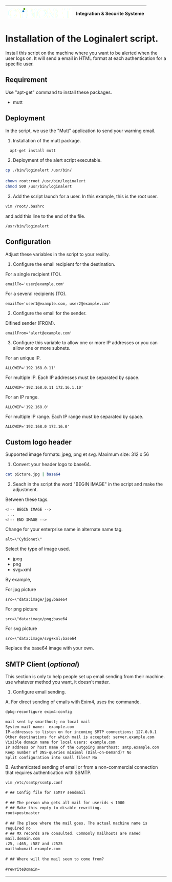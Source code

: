 | ![alt text][logo] | Integration & Securite Systeme |
| ------------- |:-------------:|

# Installation of the Loginalert script.

Install this script on the machine where you want to be alerted when the user logs on. It will send a email in HTML format at each authentication for a specific user.

## Requirement

 Use "apt-get" command to install these packages.
 - mutt


## Deployment

In the script, we use the "Mutt" application to send your warning email.

1. Installation of the mutt package.

```bash
  apt-get install mutt
```

2. Deployment of the alert script executable.

```bash
cp ./bin/loginalert /usr/bin/

chown root:root /usr/bin/loginalert
chmod 500 /usr/bin/loginalert
```

3. Add the script launch for a user. In this example, this is the root user.

```bash
vim /root/.bashrc
```

and add this line to the end of the file.

```
/usr/bin/loginalert
```


## Configuration

Adjust these variables in the script to your reality.

1. Configure the email recipient for the destination.

For a single recipient (TO).

```
emailTo='user@example.com' 
```

For a several recipients (TO).

```
emailTo='user1@example.com, user2@example.com'
```

2.  Configure the email for the sender.

Difined sender (FROM).

```
emailFrom='alert@example.com'
```

3. Configure this variable to allow one or more IP addresses or you can allow one or more subnets.

For an unique IP.

```
ALLOWIP='192.168.0.11'                
```

For multiple IP. Each IP addresses must be separated by space.

```
ALLOWIP='192.168.0.11 172.16.1.10'
```

For an IP range.

```
ALLOWIP='192.168.0'
```

For multiple IP range. Each IP range must be separated by space.

```
ALLOWIP='192.168.0 172.16.0'
```


## Custom logo header

Supported image formats: jpeg, png et svg. 
Maximum size: 312 x 56

1. Convert your header logo to base64.

```bash
cat picture.jpg | base64
```

2. Seach in the script the word "BEGIN IMAGE" in the script and make the adjustment.

Between these tags.

```
<!-- BEGIN IMAGE -->
 ...
<!-- END IMAGE -->
```

Change for your enterprise name in alternate name tag.

```
alt=\"Cybionet\"
```

Select the type of image used.
  - jpeg
  - png
  - svg+xml
 
By example,

For jpg picture

```
src=\"data:image/jpg;base64
```

For png picture

```
src=\"data:image/png;base64
```

For svg picture

```
src=\"data:image/svg+xml;base64
```

Replace the base64 image with your own.


## SMTP Client (_optional_)

This section is only to help people set up email sending from their machine. use whatever method you want, it doesn't matter.

1. Configure email sending. 

A. For direct sending of emails with Exim4, uses the commande.

```bash
dpkg-reconfigure exim4-config
```

```
mail sent by smarthost; no local mail
System mail name:  example.com
IP-addresses to listen on for incoming SMTP connections: 127.0.0.1
Other destinations for which mail is accepted: server.example.com
Visible domain name for local users: example.com
IP address or host name of the outgoing smarthost: smtp.example.com
Keep number of DNS-queries minimal (Dial-on-Demand)? No
Split configuration into small files? No
```

B. Authenticated sending of email or from a non-commercial connection that requires authentication with SSMTP.

```bash
vim /etc/ssmtp/ssmtp.conf
```

```
# ## Config file for sSMTP sendmail

# ## The person who gets all mail for userids < 1000
# ## Make this empty to disable rewriting.
root=postmaster

# ## The place where the mail goes. The actual machine name is required no 
# ## MX records are consulted. Commonly mailhosts are named mail.domain.com
:25, :465, :587 and :2525
mailhub=mail.example.com

# ## Where will the mail seem to come from?

#rewriteDomain=
```

---
[logo]: ./md/logo.png "Cybionet"
